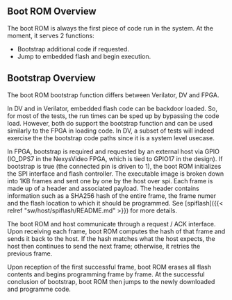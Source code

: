 ## Boot ROM Overview
The boot ROM is always the first piece of code run in the system.
At the moment, it serves 2 functions:

* Bootstrap additional code if requested.
* Jump to embedded flash and begin execution.

## Bootstrap Overview
The boot ROM bootstrap function differs between Verilator, DV and FPGA.

In DV and in Verilator, embedded flash code can be backdoor loaded.
So, for most of the tests, the run times can be sped up by bypassing the code load.
However, both do support the bootstrap function and can be used similarly to the FPGA in loading code.
In DV, a subset of tests will indeed exercise the the bootstrap code paths since it is a system level usecase.

In FPGA, bootstrap is required and requested by an external host via GPIO (IO_DPS7 in the NexysVideo FPGA, which is tied to GPIO17 in the design).
If bootstrap is true (the connected pin is driven to 1), the boot ROM initializes the SPI interface and flash controller.
The executable image is broken down into 1KB frames and sent one by one by the host over spi.
Each frame is made up of a header and associated payload.
The header contains information such as a SHA256 hash of the entire frame, the frame numer and the flash location to which it should be programmed.
See [spiflash]({{< relref "sw/host/spiflash/README.md" >}}) for more details.

The boot ROM and host communicate through a request / ACK interface.
Upon receiving each frame, boot ROM computes the hash of that frame and sends it back to the host.
If the hash matches what the host expects, the host then continues to send the next frame; otherwise, it retries the previous frame.

Upon reception of the first successful frame, boot ROM erases all flash contents and begins programming frame by frame.
At the successful conclusion of bootstrap, boot ROM then jumps to the newly downloaded and programme code.
